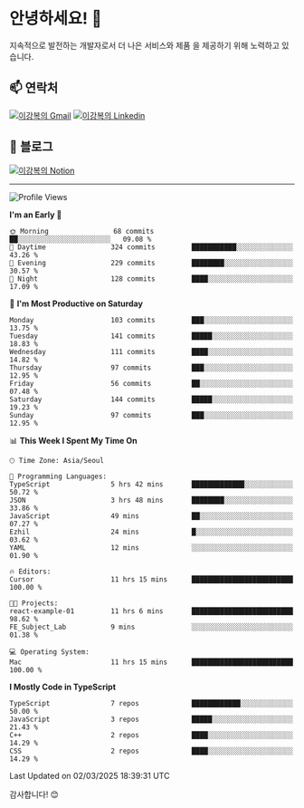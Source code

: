 # 안녕하세요! 👋

지속적으로 발전하는 개발자로서 더 나은 서비스와 제품
을 제공하기 위해 노력하고 있습니다.

## 📫 연락처
[![이강복의 Gmail](https://img.shields.io/badge/Gmail-D14836?style=for-the-badge&logo=gmail&logoColor=white)](mailto:pmmm114@gmail.com)
[![이강복의 Linkedin](https://img.shields.io/badge/LinkedIn-0077B5?style=for-the-badge&logo=linkedin&logoColor=white)](https://www.linkedin.com/in/lkb0297)

## 📝 블로그
[![이강복의 Notion](https://img.shields.io/badge/Notion-000000?style=for-the-badge&logo=notion&logoColor=white)](https://pmmm114.notion.site/)

---
<!--START_SECTION:waka-->
![Profile Views](http://img.shields.io/badge/Profile%20Views-1-blue)

**I'm an Early 🐤** 

```text
🌞 Morning                68 commits          ██░░░░░░░░░░░░░░░░░░░░░░░   09.08 % 
🌆 Daytime                324 commits         ███████████░░░░░░░░░░░░░░   43.26 % 
🌃 Evening                229 commits         ████████░░░░░░░░░░░░░░░░░   30.57 % 
🌙 Night                  128 commits         ████░░░░░░░░░░░░░░░░░░░░░   17.09 % 
```
📅 **I'm Most Productive on Saturday** 

```text
Monday                   103 commits         ███░░░░░░░░░░░░░░░░░░░░░░   13.75 % 
Tuesday                  141 commits         █████░░░░░░░░░░░░░░░░░░░░   18.83 % 
Wednesday                111 commits         ████░░░░░░░░░░░░░░░░░░░░░   14.82 % 
Thursday                 97 commits          ███░░░░░░░░░░░░░░░░░░░░░░   12.95 % 
Friday                   56 commits          ██░░░░░░░░░░░░░░░░░░░░░░░   07.48 % 
Saturday                 144 commits         █████░░░░░░░░░░░░░░░░░░░░   19.23 % 
Sunday                   97 commits          ███░░░░░░░░░░░░░░░░░░░░░░   12.95 % 
```


📊 **This Week I Spent My Time On** 

```text
🕑︎ Time Zone: Asia/Seoul

💬 Programming Languages: 
TypeScript               5 hrs 42 mins       █████████████░░░░░░░░░░░░   50.72 % 
JSON                     3 hrs 48 mins       ████████░░░░░░░░░░░░░░░░░   33.86 % 
JavaScript               49 mins             ██░░░░░░░░░░░░░░░░░░░░░░░   07.27 % 
Ezhil                    24 mins             █░░░░░░░░░░░░░░░░░░░░░░░░   03.62 % 
YAML                     12 mins             ░░░░░░░░░░░░░░░░░░░░░░░░░   01.90 % 

🔥 Editors: 
Cursor                   11 hrs 15 mins      █████████████████████████   100.00 % 

🐱‍💻 Projects: 
react-example-01         11 hrs 6 mins       █████████████████████████   98.62 % 
FE_Subject_Lab           9 mins              ░░░░░░░░░░░░░░░░░░░░░░░░░   01.38 % 

💻 Operating System: 
Mac                      11 hrs 15 mins      █████████████████████████   100.00 % 
```

**I Mostly Code in TypeScript** 

```text
TypeScript               7 repos             ████████████░░░░░░░░░░░░░   50.00 % 
JavaScript               3 repos             █████░░░░░░░░░░░░░░░░░░░░   21.43 % 
C++                      2 repos             ████░░░░░░░░░░░░░░░░░░░░░   14.29 % 
CSS                      2 repos             ████░░░░░░░░░░░░░░░░░░░░░   14.29 % 
```




 Last Updated on 02/03/2025 18:39:31 UTC
<!--END_SECTION:waka-->

감사합니다! 😊
